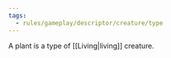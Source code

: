 ```yaml
---
tags:
  - rules/gameplay/descriptor/creature/type
---
```

A plant is a type of [[Living|living]] creature.